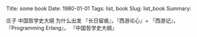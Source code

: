 Title: some book
Date: 1980-01-01
Tags: list, book
Slug: list_book
Summary:


庄子
中国哲学史大纲
为什么出发
『长日留痕』，『西游论心』+ 『西游记』，
『Programming Erlang』，
『中国哲学史大纲』
